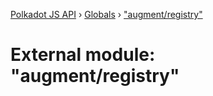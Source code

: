 [Polkadot JS API](../README.md) › [Globals](../globals.md) › ["augment/registry"](_augment_registry_.md)

# External module: "augment/registry"



